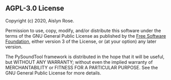 ## AGPL-3.0 License

Copyright (c) 2020, Aislyn Rose.

Permission to use, copy, modify, and/or distribute this software
under the terms of the GNU General Public License as published by the
<a href="http://fsf.org">Free Software Foundation</a>, either version 3 of the License, or (at your option) 
any later version.

The PySoundTool framework  is distributed in the hope that it will be useful, but 
WITHOUT ANY WARRANTY; without even the implied warranty of MERCHANTABILITY or 
FITNESS FOR A PARTICULAR PURPOSE. See the GNU General Public License for more 
details. 
